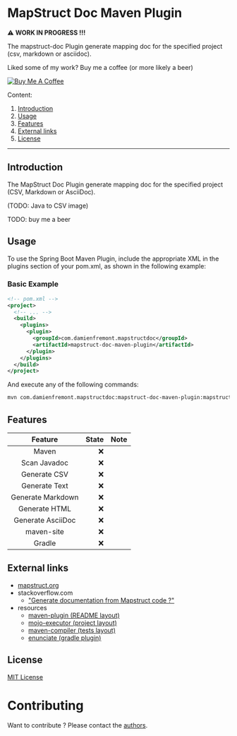 # MapStruct Doc Maven Plugin

:warning: **WORK IN PROGRESS !!!**

The mapstruct-doc Plugin generate mapping doc for the specified project (csv,
markdown or asciidoc).

Liked some of my work? Buy me a coffee (or more likely a beer)

<a href="https://www.buymeacoffee.com/damienfremont" target="_blank"><img src="https://bmc-cdn.nyc3.digitaloceanspaces.com/BMC-button-images/custom_images/orange_img.png" alt="Buy Me A Coffee" style="height: auto !important;width: auto !important;" ></a>

Content:

1. [Introduction](#introduction)
2. [Usage](#usage)
3. [Features](#features)
4. [External links](#external-links)
5. [License](#license)

---

## Introduction

The MapStruct Doc Plugin generate mapping doc for the specified project (CSV,
Markdown or AsciiDoc).

(TODO: Java to CSV image)

TODO: buy me a beer

## Usage

To use the Spring Boot Maven Plugin, include the appropriate XML in the plugins
section of your pom.xml, as shown in the following example:

### Basic Example

```xml
<!-- pom.xml -->
<project>
  <!-- ... -->
  <build>
    <plugins>
      <plugin>
        <groupId>com.damienfremont.mapstructdoc</groupId>
        <artifactId>mapstruct-doc-maven-plugin</artifactId>
      </plugin>
    </plugins>
  </build>
</project>
```

And execute any of the following commands:

```bash
mvn com.damienfremont.mapstructdoc:mapstruct-doc-maven-plugin:mapstruct-doc
```

## Features

|      Feature       | State | Note |
|:------------------:|------:|-----:|
|       Maven        |   :x: |      |
|    Scan Javadoc    |   :x: |      |
|    Generate CSV    |   :x: |      |
| Generate     Text  |   :x: |      |
| Generate  Markdown |   :x: |      |
|   Generate  HTML   |   :x: |      |
| Generate  AsciiDoc |   :x: |      |
|     maven-site     |   :x: |      |
|       Gradle       |   :x: |      |

## External links

- [mapstruct.org](https://mapstruct.org/)
- stackoverflow.com
    - ["Generate documentation from Mapstruct code ?"](https://stackoverflow.com/questions/74796733/generate-documentation-from-mapstruct-code)
- resources
    - [maven-plugin (README layout)](https://docs.spring.io/spring-boot/docs/current/maven-plugin/reference/htmlsingle/)
    - [mojo-executor (project layout)](https://github.com/mojo-executor/mojo-executor)
    - [maven-compiler (tests layout)](https://github.com/apache/maven-compiler-plugin)
    - [enunciate (gradle plugin)](https://github.com/stoicflame/enunciate-gradle)

## License

[MIT License](https://opensource.org/license/mit/)

# Contributing

Want to contribute ? Please contact the [authors](mailto:damien.fremont@gmail.com).